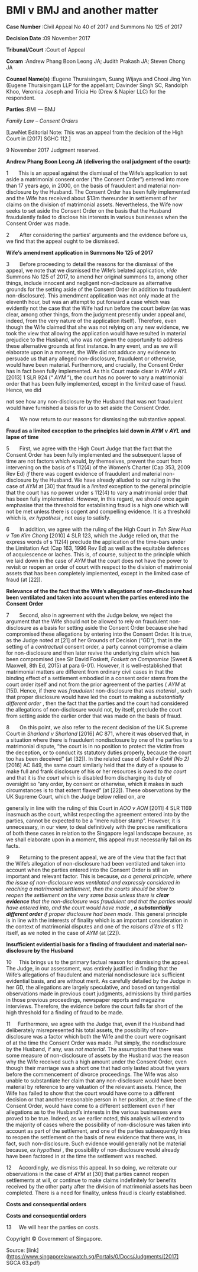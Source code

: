# BMI v BMJ and another matter 



**Case Number** :Civil Appeal No 40 of 2017 and Summons No 125 of 2017 

**Decision Date** :09 November 2017 

**Tribunal/Court** :Court of Appeal 

**Coram** :Andrew Phang Boon Leong JA; Judith Prakash JA; Steven Chong JA 

**Counsel Name(s)** :Eugene Thuraisingam, Suang Wijaya and Chooi Jing Yen (Eugene Thuraisingam LLP for the appellant; Davinder Singh SC, Randolph Khoo, Veronica Joseph and Tricia Ho (Drew & Napier LLC) for the respondent. 

**Parties** :BMI — BMJ 

_Family Law_ – _Consent Orders_ 

[LawNet Editorial Note: This was an appeal from the decision of the High Court in <span class="citation">[2017] SGHC 112</span>.] 

9 November 2017 Judgment reserved. 

**Andrew Phang Boon Leong JA (delivering the oral judgment of the court):** 

1       This is an appeal against the dismissal of the Wife’s application to set aside a matrimonial consent order (“the Consent Order”) entered into more than 17 years ago, in 2000, on the basis of fraudulent and material non-disclosure by the Husband. The Consent Order has been fully implemented and the Wife has received about $13m thereunder in settlement of her claims on the division of matrimonial assets. Nevertheless, the Wife now seeks to set aside the Consent Order on the basis that the Husband fraudulently failed to disclose his interests in various businesses when the Consent Order was made. 

2       After considering the parties’ arguments and the evidence before us, we find that the appeal ought to be dismissed. 

**Wife’s amendment application in Summons No 125 of 2017** 

3       Before proceeding to detail the reasons for the dismissal of the appeal, we note that we dismissed the Wife’s belated application, _vide_ Summons No 125 of 2017, to amend her original summons to, among other things, include innocent and negligent non-disclosure as alternative grounds for the setting aside of the Consent Order (in addition to fraudulent non-disclosure). This amendment application was not only made at the eleventh hour, but was an attempt to put forward a case which was evidently not the case that the Wife had run before the court below (as was clear, among other things, from the judgment presently under appeal and, indeed, from the very nature of the application itself). Therefore, even though the Wife claimed that she was not relying on any new evidence, we took the view that allowing the application would have resulted in material prejudice to the Husband, who was not given the opportunity to address these alternative grounds at first instance. In any event, and as we will elaborate upon in a moment, the Wife did not adduce any evidence to persuade us that any alleged non-disclosure, fraudulent or otherwise, would have been material. Furthermore, and crucially, the Consent Order has in fact been fully implemented. As this Court made clear in _AYM v AYL_ <span class="citation">[2013] 1 SLR 924</span> (“ _AYM_ ”), the court has no power to vary a matrimonial order that has been fully implemented, except in the _limited_ case of fraud. Hence, we did 


not see how any non-disclosure by the Husband that was not fraudulent would have furnished a basis for us to set aside the Consent Order. 

4       We now return to our reasons for dismissing the substantive appeal. 

**Fraud as a limited exception to the principles laid down in** **_AYM_** **v** **_AYL_** **and lapse of time** 

5       First, we agree with the High Court Judge that the fact that the Consent Order has been fully implemented and the subsequent lapse of time are not factors which would, by themselves, prevent the court from intervening on the basis of s 112(4) of the Women’s Charter (Cap 353, 2009 Rev Ed) _if_ there was cogent evidence of fraudulent and material non-disclosure by the Husband. We have already alluded to our ruling in the case of _AYM_ at [30] that fraud is a _limited_ exception to the general principle that the court has no power under s 112(4) to vary a matrimonial order that has been fully implemented. However, in this regard, we should once again emphasise that the threshold for establishing fraud is a high one which will not be met unless there is cogent and compelling evidence. It is a threshold which is, _ex hypothesi_ , not easy to satisfy. 

6       In addition, we agree with the ruling of the High Court in _Teh Siew Hua v Tan Kim Chong_ <span class="citation">[2010] 4 SLR 123</span>, which the Judge relied on, that the express words of s 112(4) preclude the application of the time-bars under the Limitation Act (Cap 163, 1996 Rev Ed) as well as the equitable defences of acquiescence or laches. This is, of course, subject to the principle which we laid down in the case of _AYM_ that the court does not have the power to revisit or reopen an order of court with respect to the division of matrimonial assets that has been completely implemented, except in the limited case of fraud (at [22]). 

**Relevance of the the fact that the Wife’s allegations of non-disclosure had been ventilated and taken into account when the parties entered into the Consent Order** 

7       Second, also in agreement with the Judge below, we reject the argument that the Wife should not be allowed to rely on fraudulent non-disclosure as a basis for setting aside the Consent Order because she had compromised these allegations by entering into the Consent Order. It is true, as the Judge noted at [21] of her Grounds of Decision (“GD”), that in the setting of a _contractual_ consent order, a party cannot compromise a claim for non-disclosure and then later revive the underlying claim which has been compromised (see Sir David Foskett, _Foskett on Compromise_ (Sweet & Maxwell, 8th Ed, 2015) at para 6-01). However, it is well-established that matrimonial matters are different from ordinary civil cases in that the binding effect of a settlement embodied in a consent order stems from the court order itself and not from the prior agreement of the parties ( _AYM_ at [15]). Hence, if there was _fraudulent_ non-disclosure that was _material_ , such that proper disclosure would have led the court to making a _substantially different order_ , then the fact that the parties and the court had considered the allegations of non-disclosure would not, by itself, preclude the court from setting aside the earlier order that was made on the basis of fraud. 

8       On this point, we also refer to the recent decision of the UK Supreme Court in _Sharland v Sharland_ [2016] AC 871, where it was observed that, in a situation where there is fraudulent nondisclosure by one of the parties to a matrimonial dispute, “the court is in no position to protect the victim from the deception, or to conduct its statutory duties properly, because the court too has been deceived” (at [32]). In the related case of _Gohil v Gohil (No 2)_ [2016] AC 849, the same court similarly held that the duty of a spouse to make full and frank disclosure of his or her resources is owed _to the court_ and that it is _the court_ which is disabled from discharging its duty of oversight so “any order, by consent or otherwise, which it makes in such circumstances is to that extent flawed” (at [22]). These observations by the UK Supreme Court, which the Judge below relied on, are 


generally in line with the ruling of this Court in _AOO v AON_ <span class="citation">[2011] 4 SLR 1169</span> inasmuch as the court, whilst respecting the agreement entered into by the parties, cannot be expected to be a “mere rubber stamp”. However, it is unnecessary, in our view, to deal definitively with the precise ramifications of both these cases in relation to the Singapore legal landscape because, as we shall elaborate upon in a moment, this appeal must necessarily fail on its facts. 

9       Returning to the present appeal, we are of the view that the fact that the Wife’s allegation of non-disclosure had been ventilated and taken into account when the parties entered into the Consent Order is still an important and relevant factor. This is because, _as a general principle, where the issue of non-disclosure was ventilated and expressly considered in reaching a matrimonial settlement, then the courts should be slow to reopen the settlement on the very same basis unless there is_ **_clear evidence_** _that the non-disclosure was fraudulent and that the parties would have entered into, and the court would have made_ , **_a substantially different order_** _if proper disclosure had been made_. This general principle is in line with the interests of finality which is an important consideration in the context of matrimonial disputes and one of the _raisons d’être_ of s 112 itself, as we noted in the case of _AYM_ (at [22]). 

**Insufficient evidential basis for a finding of fraudulent and material non-disclosure by the Husband** 

10     This brings us to the primary factual reason for dismissing the appeal. The Judge, in our assessment, was entirely justified in finding that the Wife’s allegations of fraudulent and material nondisclosure lack sufficient evidential basis, and are without merit. As carefully detailed by the Judge in her GD, the allegations are largely speculative, and based on tangential observations made in previous court judgments, admissions by third parties in those previous proceedings, newspaper reports and magazine interviews. Therefore, the evidence before the court falls far short of the high threshold for a finding of fraud to be made. 

11     Furthermore, we agree with the Judge that, even if the Husband had deliberately misrepresented his total assets, the possibility of non-disclosure was a factor which both the Wife and the court were cognisant of at the time the Consent Order was made. Put simply, the nondisclosure by the Husband, if any, was _not material_. The assumption that there was some measure of non-disclosure of assets by the Husband was the reason why the Wife received such a high amount under the Consent Order, even though their marriage was a short one that had only lasted about five years before the commencement of divorce proceedings. The Wife was also unable to substantiate her claim that any non-disclosure would have been material by reference to any valuation of the relevant assets. Hence, the Wife has failed to show that the court would have come to a different decision or that another reasonable person in her position, at the time of the Consent Order, would have come to a different settlement even if her allegations as to the Husband’s interests in the various businesses were proved to be true. Indeed, as we earlier noted, this analysis will extend to the majority of cases where the possibility of non-disclosure was taken into account as part of the settlement, and one of the parties subsequently tries to reopen the settlement on the basis of new evidence that there was, in fact, such non-disclosure. Such evidence would generally not be material because, _ex hypothesi_ , the possibility of non-disclosure would already have been factored in at the time the settlement was reached. 

12     Accordingly, we dismiss this appeal. In so doing, we reiterate our observations in the case of _AYM_ at [30] that parties cannot reopen settlements at will, or continue to make claims indefinitely for benefits received by the other party after the division of matrimonial assets has been completed. There is a need for finality, unless fraud is clearly established. 

**Costs and consequential orders** 


**Costs and consequential orders** 

13     We will hear the parties on costs. 

 Copyright © Government of Singapore. 


Source: [link](https://www.singaporelawwatch.sg/Portals/0/Docs/Judgments/[2017] SGCA 63.pdf)
